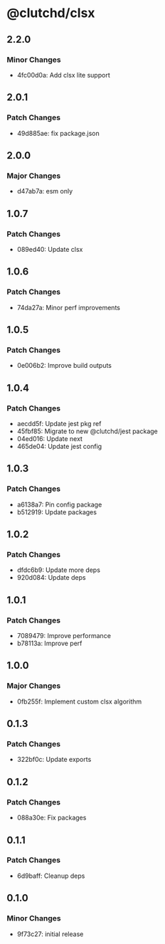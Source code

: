 # @clutchd/clsx

## 2.2.0

### Minor Changes

- 4fc00d0a: Add clsx lite support

## 2.0.1

### Patch Changes

- 49d885ae: fix package.json

## 2.0.0

### Major Changes

- d47ab7a: esm only

## 1.0.7

### Patch Changes

- 089ed40: Update clsx

## 1.0.6

### Patch Changes

- 74da27a: Minor perf improvements

## 1.0.5

### Patch Changes

- 0e006b2: Improve build outputs

## 1.0.4

### Patch Changes

- aecdd5f: Update jest pkg ref
- 45fbf85: Migrate to new @clutchd/jest package
- 04ed016: Update next
- 465de04: Update jest config

## 1.0.3

### Patch Changes

- a6138a7: Pin config package
- b512919: Update packages

## 1.0.2

### Patch Changes

- dfdc6b9: Update more deps
- 920d084: Update deps

## 1.0.1

### Patch Changes

- 7089479: Improve performance
- b78113a: Improve perf

## 1.0.0

### Major Changes

- 0fb255f: Implement custom clsx algorithm

## 0.1.3

### Patch Changes

- 322bf0c: Update exports

## 0.1.2

### Patch Changes

- 088a30e: Fix packages

## 0.1.1

### Patch Changes

- 6d9baff: Cleanup deps

## 0.1.0

### Minor Changes

- 9f73c27: initial release
